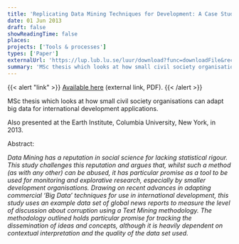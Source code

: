 ```yaml
---
title: 'Replicating Data Mining Techniques for Development: A Case Study of Corruption'
date: 01 Jun 2013
draft: false
showReadingTime: false
places:
projects: ['Tools & processes']
types: ['Paper']
externalUrl: 'https://lup.lub.lu.se/luur/download?func=downloadFile&recordOId=3798253&fileOId=3910587'
summary: 'MSc thesis which looks at how small civil society organisations can adapt big data for international development applications.'
---
```


{{< alert "link" >}}
[Available here](https://lup.lub.lu.se/luur/download?func=downloadFile&recordOId=3798253&fileOId=3910587) (external link, PDF).
{{< /alert >}}

MSc thesis which looks at how small civil society organisations can adapt big data for international development applications.

Also presented at the Earth Institute, Columbia University, New York, in 2013.

Abstract:

*Data Mining has a reputation in social science for lacking statistical rigour. This study challenges this reputation and argues that, whilst such a method (as with any other) can be abused, it has particular promise as a tool to be used for monitoring and explorative research, especially by smaller development organisations. Drawing on recent advances in adapting commercial ‘Big Data’ techniques for use in international development, this study uses an example data set of global news reports to measure the level of discussion about corruption using a Text Mining methodology. The methodology outlined holds particular promise for tracking the dissemination of ideas and concepts, although it is heavily dependent on contextual interpretation and the quality of the data set used.*
